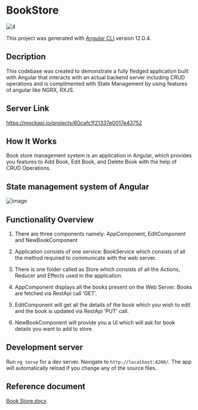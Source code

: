 # BookStore
![4](https://user-images.githubusercontent.com/83335769/125069250-20a05880-e0d4-11eb-9b19-b5a7e8e54039.png)

This project was generated with [Angular CLI](https://github.com/angular/angular-cli) version 12.0.4.

## Decription
This codebase was created to demonstrate a fully fledged application built with Angular that interacts with an actual backend server including CRUD operations and is complimented with State Management by using features of angular like NGRX, RXJS.

## Server Link

https://mockapi.io/projects/60cafc1f21337e0017e43752

## How It Works

Book store management system is an application in Angular, which provides you features to Add Book, Edit Book, and Delete Book with the help of CRUD Operations.

## State management system of Angular

![image](https://user-images.githubusercontent.com/83335769/125053448-bb903700-e0c2-11eb-90c3-1ba830bcad4b.png)

## Functionality Overview

1.	There are three components namely: AppComponent, EditComponent and NewBookComponent

2.	Application consists of one service: BookService which consists of all the method required to communicate with the web server.

3.	There is one folder called as Store which consists of all the Actions, Reducer and Effects used in the application. 

4.	AppComponent displays all the books present on the Web Server. Books are fetched via RestApi call ‘GET’.

5.	EditComponent will get all the details of the book which you wish to edit and the book is updated via RestApi ‘PUT’ call.

6.	NewBookComponent will provide you a UI which will ask for book details you want to add to store.

## Development server

Run `ng serve` for a dev server. Navigate to `http://localhost:4200/`. The app will automatically reload if you change any of the source files.

## Reference document

[Book Store.docx](https://github.com/rucha-patki/BookStore/files/6790283/Book.Store.docx)
